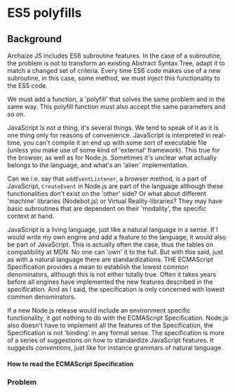 # ES5 polyfills

## Background

Archaize JS includes ES6 subroutine features. In the case of a subroutine,
the problem is not to transform an existing Abstract Syntax Tree, adapt it 
to match a changed set of criteria. Every time ES6 code makes use of a new 
subroutine, in this case, some method, we must inject this 
functionality to the ES5 code. 

We must add a function, a 'polyfill' that solves the same problem and 
in the same way. This polyfill function must also accept the same parameters 
and so on.

JavaScript is not *a* thing, it's several things. We tend to speak of it 
as it is one thing only for reasons of convenience. JavaScript is 
interpreted in real-time, you can't compile it an end up with some sort 
of executable file (unless you make use of some kind of 'external' 
framework). This true for the browser, as well as for Node.js. Sometimes 
it's unclear what actually belongs to the language, and what's an 
'alien' implementation. 

Can we i.e. say that `addEventListener`, a browser method, is a part of 
JavaScript, `CreateEvent` in Node.js are part of the language although 
these functionalities don't exist on the 'other' side? Or what about 
different 'machine' libraries (Nodebot.js) or Virtual Reality-libraries? 
They may have basic subroutines that are dependent on their 'modality', the 
specific context at hand.

JavaScript is a living language, just like a natural language in a sense. If 
I would write my own engine and add a feature to the language, it would also 
be part of JavaScript. This is actually often the case, thus the tables 
on compatibility at MDN. No one can 'own' it to the full. But with this said, 
just as with a natural language there are standardizations. THE ECMAScript 
Specification provides a mean to establish the lowest common denominators, 
although this is not either totally true. Often it takes years before all 
engines have implemented the new features described in the specification. 
And as I said, the specification is only concerned with  lowest 
common denominators. 

If a new Node.js release would include an environment specific functionality, 
it got nothing to do with the ECMAScript Specification. Node.js also doesn't 
have to implement all the features of the Specification, the Specification is 
not 'binding' in any formal sense. The specification is more of a series of 
suggestions on how to standardize JavaScript features. It suggests 
*conventions*, just like for instance grammars of natural language.

#### How to read the ECMAScript Specification

### Problem
